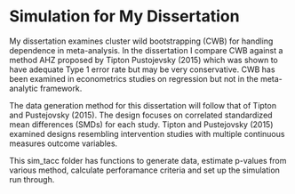 # Simulation for My Dissertation

My dissertation examines cluster wild bootstrapping (CWB) for handling dependence in meta-analysis. In the dissertation I compare CWB against a method AHZ proposed by Tipton Pustojevsky (2015) which was shown to have adequate Type 1 error rate but may be very conservative. CWB has been examined in econometrics studies on regression but not in the meta-analytic framework. 

The data generation method for this dissertation will follow that of Tipton and Pustejovsky (2015). The design focuses on correlated standardized mean differences (SMDs) for each study. Tipton and Pustejovsky (2015) examined designs resembling intervention studies with multiple continuous measures outcome variables.  

This sim_tacc folder has functions to generate data, estimate p-values from various method, calculate perforamance criteria and set up the simulation run through. 
